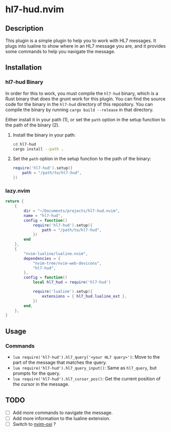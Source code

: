 # hl7-hud.nvim

## Description

This plugin is a simple plugin to help you to work with HL7 messages. It plugs
into lualine to show where in an HL7 message you are, and it provides some
commands to help you navigate the message.

## Installation

### hl7-hud Binary

In order for this to work, you must compile the `hl7-hud` binary, which is a Rust
binary that does the grunt work for this plugin. You can find the source code
for the binary in the `hl7-hud` directory of this repository. You can compile
the binary by running `cargo build --release` in that directory.

Either install it in your path (1), or set the `path` option in the setup function
to the path of the binary (2).

1. Install the binary in your path:
   ```sh
   cd hl7-hud
   cargo install --path .
   ```
2. Set the `path` option in the setup function to the path of the binary:
   ```lua
   require('hl7-hud').setup({
       path = "/path/to/hl7-hud",
   })
   ```

### lazy.nvim

```lua
return {
    {
        dir = "~/Documents/projects/hl7-hud.nvim",
        name = "hl7-hud",
        config = function()
            require('hl7-hud').setup({
                path = "/path/to/hl7-hud",
            })
        end
    },
    {
        "nvim-lualine/lualine.nvim",
        dependencies = {
            "nvim-tree/nvim-web-devicons",
            "hl7-hud",
        },
        config = function()
            local hl7_hud = require('hl7-hud')

            require('lualine').setup({
                extensions = { hl7_hud.lualine_ext },
            })
        end,
    },
}

```

## Usage

### Commands

- `lua require('hl7-hud').hl7_query('<your HL7 query>')`: Move to the part of the
  message that matches the query.
- `lua require('hl7-hud').hl7_query_input()`: Same as `hl7_query`, but prompts
  for the query.
- `lua require('hl7-hud').hl7_cursor_pos()`: Get the current position of the cursor
  in the message.

## TODO

* [ ] Add more commands to navigate the message.
* [ ] Add more information to the lualine extension.
* [ ] Switch to [nvim-oxi](https://crates.io/crates/nvim-oxi) ?
